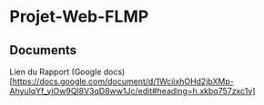 # Projet-Web-FLMP

## Documents 
Lien du Rapport (Google docs)[https://docs.google.com/document/d/1WciixhOHd2jbXMp-AhyulqYf_vjOw9Ql8V3qD8ww1Jc/edit#heading=h.xkbq757zxc1v]

